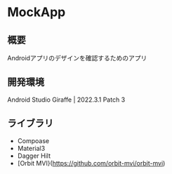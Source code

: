 # MockApp

## 概要

Androidアプリのデザインを確認するためのアプリ

## 開発環境

Android Studio Giraffe | 2022.3.1 Patch 3

## ライブラリ

- Compoase
- Material3
- Dagger Hilt
- [Orbit MVI}(https://github.com/orbit-mvi/orbit-mvi)
